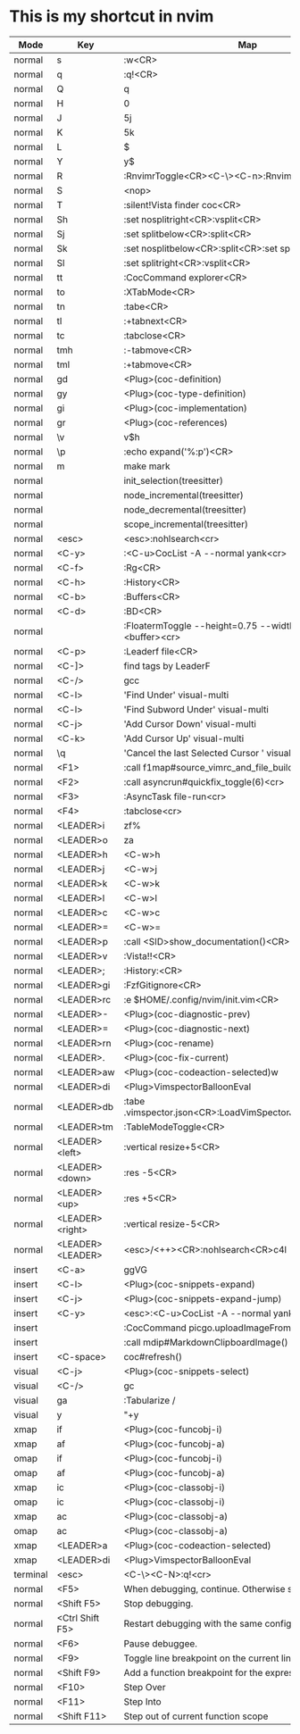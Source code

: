 # This is my shortcut in nvim

| Mode       | Key                  | Map                                                            |
| ---------- | -------------------- | -------------------------------------------------------------  |
| normal     | s                    | :w<CR\>                                                        |
| normal     | q                    | :q!<CR\>                                                       |
| normal     | Q                    | q                                                              |
| normal     | H                    | 0                                                              |
| normal     | J                    | 5j                                                             |
| normal     | K                    | 5k                                                             |
| normal     | L                    | $                                                              |
| normal     | Y                    | y$                                                             |
| normal     | R                    | :RnvimrToggle<CR\><C-\\><C-n\>:RnvimrResize 0<CR\>             |
| normal     | S                    | <nop\>                                                         |
| normal     | T                    | :silent!Vista finder coc<CR\>                                  |
| normal     | Sh                   | :set nosplitright<CR\>:vsplit<CR\>                             |
| normal     | Sj                   | :set splitbelow<CR\>:split<CR\>                                |
| normal     | Sk                   | :set nosplitbelow<CR\>:split<CR\>:set splitbelow<CR\>          |
| normal     | Sl                   | :set splitright<CR\>:vsplit<CR\>                               |
| normal     | tt                   | :CocCommand explorer<CR\>                                      |
| normal     | to                   | :XTabMode<CR\>                                                 |
| normal     | tn                   | :tabe<CR\>                                                     |
| normal     | tl                   | :+tabnext<CR\>                                                 |
| normal     | tc                   | :tabclose<CR\>                                                 |
| normal     | tmh                  | :-tabmove<CR\>                                                 |
| normal     | tml                  | :+tabmove<CR\>                                                 |
| normal     | gd                   | <Plug\>(coc-definition)                                        |
| normal     | gy                   | <Plug\>(coc-type-definition)                                   |
| normal     | gi                   | <Plug\>(coc-implementation)                                    |
| normal     | gr                   | <Plug\>(coc-references)                                        |
| normal     | \v                   | v$h                                                            |
| normal     | \p                   | :echo expand('%:p')<CR\>                                       |
| normal     | m                    | make mark                                                      |
| normal     | <CR>                 | init_selection(treesitter)                                     |
| normal     | <CR>                 | node_incremental(treesitter)                                   |
| normal     | <BS>                 | node_decremental(treesitter)                                   |
| normal     | <BS>                 | scope_incremental(treesitter)                                  |
| normal     | <esc\>               | <esc\>:nohlsearch<cr\>                                         |
| normal     | <C-y\>               | :<C-u\>CocList -A --normal yank<cr\>                           |
| normal     | <C-f\>               | :Rg<CR\>                                                       |
| normal     | <C-h\>               | :History<CR\>                                                  |
| normal     | <C-b\>               | :Buffers<CR\>                                                  |
| normal     | <C-d\>               | :BD<CR\>                                                       |
| normal     | <C-t>                | :FloatermToggle --height=0.75 --width=0.7 --cmd=<buffer\><cr\> |
| normal     | <C-p\>               | :Leaderf file<CR\>                                             |
| normal     | <C-]\>               | find tags by LeaderF                                           |
| normal     | <C-/\>               | gcc                                                            |
| normal     | <C-l\>               | 'Find Under' visual-multi                                      |
| normal     | <C-l\>               | 'Find Subword Under' visual-multi                              |
| normal     | <C-j\>               | 'Add Cursor Down' visual-multi                                 |
| normal     | <C-k\>               | 'Add Cursor Up' visual-multi                                   |
| normal     | \\q                  | 'Cancel the last Selected Cursor ' visual-multi                |
| normal     | <F1\>                | :call f1map#source_vimrc_and_file_build()<cr\>                 |
| normal     | <F2\>                | :call asyncrun#quickfix_toggle(6)<cr\>                         |
| normal     | <F3\>                | :AsyncTask file-run<cr\>                                       |
| normal     | <F4\>                | :tabclose<cr\>                                                 |
| normal     | <LEADER\>i           | zf%                                                            |
| normal     | <LEADER\>o           | za                                                             |
| normal     | <LEADER\>h           | <C-w\>h                                                        |
| normal     | <LEADER\>j           | <C-w\>j                                                        |
| normal     | <LEADER\>k           | <C-w\>k                                                        |
| normal     | <LEADER\>l           | <C-w\>l                                                        |
| normal     | <LEADER\>c           | <C-w\>c                                                        |
| normal     | <LEADER\>=           | <C-w\>=                                                        |
| normal     | <LEADER\>p           | :call <SID\>show_documentation()<CR\>                          |
| normal     | <LEADER\>v           | :Vista!!<CR\>                                                  |
| normal     | <LEADER\>;           | :History:<CR\>                                                 |
| normal     | <LEADER\>gi          | :FzfGitignore<CR\>                                             |
| normal     | <LEADER\>rc          | :e $HOME/.config/nvim/init.vim<CR\>                            |
| normal     | <LEADER\>-           | <Plug\>(coc-diagnostic-prev)                                   |
| normal     | <LEADER\>=           | <Plug\>(coc-diagnostic-next)                                   |
| normal     | <LEADER\>rn          | <Plug\>(coc-rename)                                            |
| normal     | <LEADER\>.           | <Plug\>(coc-fix-current)                                       |
| normal     | <LEADER\>aw          | <Plug\>(coc-codeaction-selected)w                              |
| normal     | <LEADER\>di          | <Plug\>VimspectorBalloonEval                                   |
| normal     | <LEADER\>db          | :tabe .vimspector.json<CR\>:LoadVimSpectorJsonTemplate<CR\>    |
| normal     | <LEADER\>tm          | :TableModeToggle<CR\>                                          |
| normal     | <LEADER\><left\>     | :vertical resize+5<CR\>                                        |
| normal     | <LEADER\><down\>     | :res -5<CR\>                                                   |
| normal     | <LEADER\><up\>       | :res +5<CR\>                                                   |
| normal     | <LEADER\><right\>    | :vertical resize-5<CR\>                                        |
| normal     | <LEADER\><LEADER\>   | <esc\>/<++\><CR\>:nohlsearch<CR\>c4l                           |
| insert     | <C-a\>               | <esc>ggVG                                                      |
| insert     | <C-l\>               | <Plug\>(coc-snippets-expand)                                   |
| insert     | <C-j\>               | <Plug\>(coc-snippets-expand-jump)                              |
| insert     | <C-y\>               | <esc\>:<C-u\>CocList -A --normal yank<cr\>                     |
| insert     | <c-u>                | <esc>:CocCommand picgo.uploadImageFromClipboard<CR>            |
| insert     | <c-p>                | <esc>:call mdip#MarkdownClipboardImage()<CR>                   |
| insert     | <C-space\>           | coc#refresh()                                                  |
| visual     | <C-j\>               | <Plug\>(coc-snippets-select)                                   |
| visual     | <C-/\>               | gc                                                             |
| visual     | ga                   | :Tabularize /                                                  |
| visual     | y                    | "+y                                                            |
| xmap       | if                   | <Plug\>(coc-funcobj-i)                                         |
| xmap       | af                   | <Plug\>(coc-funcobj-a)                                         |
| omap       | if                   | <Plug\>(coc-funcobj-i)                                         |
| omap       | af                   | <Plug\>(coc-funcobj-a)                                         |
| xmap       | ic                   | <Plug\>(coc-classobj-i)                                        |
| omap       | ic                   | <Plug\>(coc-classobj-i)                                        |
| xmap       | ac                   | <Plug\>(coc-classobj-a)                                        |
| omap       | ac                   | <Plug\>(coc-classobj-a)                                        |
| xmap       | <LEADER\>a           | <Plug\>(coc-codeaction-selected)                               |
| xmap       | <LEADER\>di          | <Plug\>VimspectorBalloonEval                                   |
| terminal   | <esc\>               | <C-\\><C-N\>:q!<cr\>                                           |
| normal     | <F5\>                | When debugging, continue. Otherwise start debugging.           |
| normal     | <Shift F5\>          | Stop debugging.                                                |
| normal     | <Ctrl Shift F5\>     | Restart debugging with the same configuration.                 |
| normal     | <F6\>                | Pause debuggee.                                                |
| normal     | <F9\>                | Toggle line breakpoint on the current line.                    |
| normal     | <Shift F9\>          | Add a function breakpoint for the expression under cursor      |
| normal     | <F10\>               | Step Over                                                      |
| normal     | <F11\>               | Step Into                                                      |
| normal     | <Shift F11\>         | Step out of current function scope                             |


